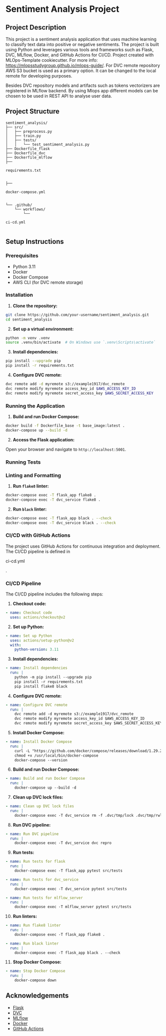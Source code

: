 # Sentiment Analysis Project

## Project Description

This project is a sentiment analysis application that uses machine learning to classify text data into positive or negative sentiments. The project is built using Python and leverages various tools and frameworks such as Flask, DVC, MLflow, Docker, and GitHub Actions for CI/CD. Project created with MLOps-Template cookiecutter. For more info: https://mlopsstudygroup.github.io/mlops-guide/. For DVC remote repository AWS S3 bucket is used as a primary option. It can be changed to the local remote for developing purposes.

Besides DVC repository models and artifacts such as tokens vectorizers are registered in MLflow backend. By using Mlops app different models can be chosen to be used in REST API to analyse user data.




## Project Structure

```
sentiment_analysis/
├── src/
│   ├── preprocess.py
│   ├── train.py
│   ├── tests/
│   │   └── test_sentiment_analysis.py
├── Dockerfile_flask
├── Dockerfile_dvc
├── Dockerfile_mlflow
├──

requirements.txt


├──

docker-compose.yml


└── .github/
    └── workflows/
        └──

ci-cd.yml


```

## Setup Instructions

### Prerequisites

- Python 3.11
- Docker
- Docker Compose
- AWS CLI (for DVC remote storage)

### Installation

1. **Clone the repository:**

```sh
git clone https://github.com/your-username/sentiment_analysis.git
cd sentiment_analysis
```

2. **Set up a virtual environment:**

```sh
python -m venv .venv
source .venv/bin/activate  # On Windows use `.venv\Scripts\activate`
```

3. **Install dependencies:**

```sh
pip install --upgrade pip
pip install -r requirements.txt
```

4. **Configure DVC remote:**

```sh
dvc remote add -d myremote s3://example1917/dvc_remote
dvc remote modify myremote access_key_id $AWS_ACCESS_KEY_ID
dvc remote modify myremote secret_access_key $AWS_SECRET_ACCESS_KEY
```

### Running the Application

1. **Build and run Docker Compose:**

```sh
docker build -f Dockerfile_base -t base_image:latest .
docker-compose up --build -d
```

2. **Access the Flask application:**

Open your browser and navigate to `http://localhost:5001`.

### Running Tests

### Linting and Formatting

1. **Run `flake8` linter:**

```sh
docker-compose exec -T flask_app flake8 .
docker-compose exec -T dvc_service flake8 .
```

2. **Run `black` linter:**

```sh
docker-compose exec -T flask_app black . --check
docker-compose exec -T dvc_service black . --check
```

### CI/CD with GitHub Actions

The project uses GitHub Actions for continuous integration and deployment. The CI/CD pipeline is defined in

ci-cd.yml

.

### CI/CD Pipeline

The CI/CD pipeline includes the following steps:

1. **Checkout code:**

```yaml
- name: Checkout code
  uses: actions/checkout@v2
```

2. **Set up Python:**

```yaml
- name: Set up Python
  uses: actions/setup-python@v2
  with:
    python-version: 3.11
```

3. **Install dependencies:**

```yaml
- name: Install dependencies
  run: |
    python -m pip install --upgrade pip
    pip install -r requirements.txt
    pip install flake8 black
```

4. **Configure DVC remote:**

```yaml
- name: Configure DVC remote
  run: |
    dvc remote add -d myremote s3://example1917/dvc_remote
    dvc remote modify myremote access_key_id $AWS_ACCESS_KEY_ID
    dvc remote modify myremote secret_access_key $AWS_SECRET_ACCESS_KEY
```

5. **Install Docker Compose:**

```yaml
- name: Install Docker Compose
  run: |
    curl -L "https://github.com/docker/compose/releases/download/1.29.2/docker-compose-$(uname -s)-$(uname -m)" -o /usr/local/bin/docker-compose
    chmod +x /usr/local/bin/docker-compose
    docker-compose --version
```

6. **Build and run Docker Compose:**

```yaml
- name: Build and run Docker Compose
  run: |
    docker-compose up --build -d
```

7. **Clean up DVC lock files:**

```yaml
- name: Clean up DVC lock files
  run: |
    docker-compose exec -T dvc_service rm -f .dvc/tmp/lock .dvc/tmp/rwlock
```

8. **Run DVC pipeline:**

```yaml
- name: Run DVC pipeline
  run: |
    docker-compose exec -T dvc_service dvc repro
```

9. **Run tests:**

```yaml
- name: Run tests for flask
  run: |
    docker-compose exec -T flask_app pytest src/tests

- name: Run tests for dvc_service
  run: |
    docker-compose exec -T dvc_service pytest src/tests

- name: Run tests for mlflow_server
  run: |
    docker-compose exec -T mlflow_server pytest src/tests
```

10. **Run linters:**

```yaml
- name: Run flake8 linter
  run: |
    docker-compose exec -T flask_app flake8 .

- name: Run black linter
  run: |
    docker-compose exec -T flask_app black . --check
```

11. **Stop Docker Compose:**

```yaml
- name: Stop Docker Compose
  run: |
    docker-compose down
```


## Acknowledgements

- [Flask](https://flask.palletsprojects.com/)
- [DVC](https://dvc.org/)
- [MLflow](https://mlflow.org/)
- [Docker](https://www.docker.com/)
- [GitHub Actions](https://github.com/features/actions)
```
